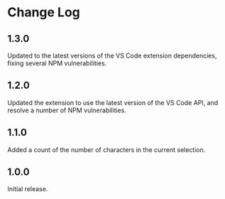 # Change Log

## 1.3.0

Updated to the latest versions of the VS Code extension dependencies, fixing several NPM vulnerabilities.

## 1.2.0

Updated the extension to use the latest version of the VS Code API, and resolve a number of NPM vulnerabilities.

## 1.1.0

Added a count of the number of characters in the current selection.

## 1.0.0

Initial release.

